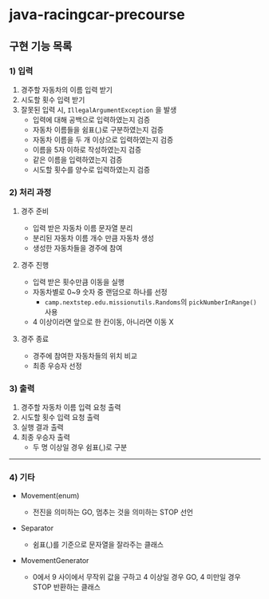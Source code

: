 # java-racingcar-precourse

## 구현 기능 목록

### 1) 입력
   1) 경주할 자동차의 이름 입력 받기
   2) 시도할 횟수 입력 받기
   3) 잘못된 입력 시, `IllegalArgumentException` 을 발생
      - 입력에 대해 공백으로 입력하였는지 검증
      - 자동차 이름들을 쉼표(,)로 구분하였는지 검증
      - 자동차 이름을 두 개 이상으로 입력하였는지 검증
      - 이름을 5자 이하로 작성하였는지 검증
      - 같은 이름을 입력하였는지 검증
      - 시도할 횟수를 양수로 입력하였는지 검증


### 2) 처리 과정
   1) 경주 준비
      - 입력 받은 자동차 이름 문자열 분리
      - 분리된 자동차 이름 개수 만큼 자동차 생성
      - 생성한 자동차들을 경주에 참여


   2) 경주 진행
      - 입력 받은 횟수만큼 이동을 실행
      - 자동차별로 0~9 숫자 중 랜덤으로 하나를 선정
        - `camp.nextstep.edu.missionutils.Randoms`의
          `pickNumberInRange()` 사용
      - 4 이상이라면 앞으로 한 칸이동, 아니라면 이동 X


   3) 경주 종료
      - 경주에 참여한 자동차들의 위치 비교
      - 최종 우승자 선정

### 3) 출력
   1) 경주할 자동차 이름 입력 요청 출력
   2) 시도할 횟수 입력 요청 출력
   3) 실행 결과 출력
   4) 최종 우승자 출력
      - 두 명 이상일 경우 쉼표(,)로 구분

----------------------------------------------------

### 4) 기타 

   - Movement(enum)
      - 전진을 의미하는 GO, 멈추는 것을 의미하는 STOP 선언

   - Separator
      - 쉼표(,)를 기준으로 문자열을 잘라주는 클래스

   - MovementGenerator
     - 0에서 9 사이에서 무작위 값을 구하고 4 이상일 경우 GO, 4 미만일 경우 STOP 반환하는 클래스

   